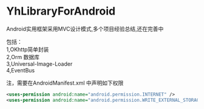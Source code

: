 # YhLibraryForAndroid
Android实用框架采用MVC设计模式,多个项目经验总结,还在完善中

包括：<br>
     1,OKhttp简单封装<br>
     2,Orm 数据库<br>
     3,Universal-Image-Loader<br>
     4,EventBus<br>


注，需要在AndroidManifest.xml 中声明如下权限

```XML
<uses-permission android:name="android.permission.INTERNET" />
<uses-permission android:name="android.permission.WRITE_EXTERNAL_STORAGE" />
